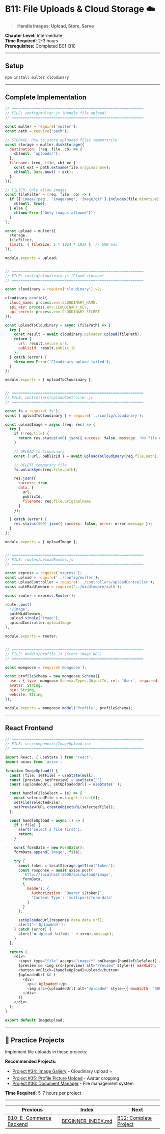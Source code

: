 # B11: File Uploads & Cloud Storage ☁️

> **Handle Images: Upload, Store, Serve**

**Chapter Level:** Intermediate  
**Time Required:** 2-3 hours  
**Prerequisites:** Completed B01-B10  

---

## Setup

```bash
npm install multer cloudinary
```

---

## Complete Implementation

```javascript
// ============================================================
// FILE: config/multer.js (Handle file upload)
// ============================================================

const multer = require('multer');
const path = require('path');

// STORAGE: How to store uploaded files temporarily
const storage = multer.diskStorage({
  destination: (req, file, cb) => {
    cb(null, 'uploads/');
  },
  filename: (req, file, cb) => {
    const ext = path.extname(file.originalname);
    cb(null, Date.now() + ext);
  }
});

// FILTER: Only allow images
const fileFilter = (req, file, cb) => {
  if (['image/jpeg', 'image/png', 'image/gif'].includes(file.mimetype)) {
    cb(null, true);
  } else {
    cb(new Error('Only images allowed'));
  }
};

const upload = multer({
  storage,
  fileFilter,
  limits: { fileSize: 5 * 1024 * 1024 }  // 5MB max
});

module.exports = upload;


// ============================================================
// FILE: config/cloudinary.js (Cloud storage)
// ============================================================

const cloudinary = require('cloudinary').v2;

cloudinary.config({
  cloud_name: process.env.CLOUDINARY_NAME,
  api_key: process.env.CLOUDINARY_KEY,
  api_secret: process.env.CLOUDINARY_SECRET
});

const uploadToCloudinary = async (filePath) => {
  try {
    const result = await cloudinary.uploader.upload(filePath);
    return {
      url: result.secure_url,
      publicId: result.public_id
    };
  } catch (error) {
    throw new Error('Cloudinary upload failed');
  }
};

module.exports = { uploadToCloudinary };


// ============================================================
// FILE: controllers/uploadController.js
// ============================================================

const fs = require('fs');
const { uploadToCloudinary } = require('../config/cloudinary');

const uploadImage = async (req, res) => {
  try {
    if (!req.file) {
      return res.status(400).json({ success: false, message: 'No file uploaded' });
    }

    // UPLOAD to Cloudinary
    const { url, publicId } = await uploadToCloudinary(req.file.path);

    // DELETE temporary file
    fs.unlinkSync(req.file.path);

    res.json({
      success: true,
      data: {
        url,
        publicId,
        filename: req.file.originalname
      }
    });

  } catch (error) {
    res.status(500).json({ success: false, error: error.message });
  }
};

module.exports = { uploadImage };


// ============================================================
// FILE: routes/uploadRoutes.js
// ============================================================

const express = require('express');
const upload = require('../config/multer');
const uploadController = require('../controllers/uploadController');
const authMiddleware = require('../middleware/auth');

const router = express.Router();

router.post(
  '/image',
  authMiddleware,
  upload.single('image'),
  uploadController.uploadImage
);

module.exports = router;


// ============================================================
// FILE: models/Profile.js (Store image URL)
// ============================================================

const mongoose = require('mongoose');

const profileSchema = new mongoose.Schema({
  user: { type: mongoose.Schema.Types.ObjectId, ref: 'User', required: true },
  avatar: String,
  bio: String,
  website: String
});

module.exports = mongoose.model('Profile', profileSchema);
```

---

## React Frontend

```javascript
// ============================================================
// FILE: src/components/ImageUpload.jsx
// ============================================================

import React, { useState } from 'react';
import axios from 'axios';

function ImageUpload() {
  const [file, setFile] = useState(null);
  const [preview, setPreview] = useState('');
  const [uploadedUrl, setUploadedUrl] = useState('');

  const handleFileSelect = (e) => {
    const selectedFile = e.target.files[0];
    setFile(selectedFile);
    setPreview(URL.createObjectURL(selectedFile));
  };

  const handleUpload = async () => {
    if (!file) {
      alert('Select a file first');
      return;
    }

    const formData = new FormData();
    formData.append('image', file);

    try {
      const token = localStorage.getItem('token');
      const response = await axios.post(
        'http://localhost:5000/api/upload/image',
        formData,
        {
          headers: {
            Authorization: `Bearer ${token}`,
            'Content-Type': 'multipart/form-data'
          }
        }
      );

      setUploadedUrl(response.data.data.url);
      alert('✅ Uploaded!');
    } catch (error) {
      alert('❌ Upload failed: ' + error.message);
    }
  };

  return (
    <div>
      <input type="file" accept="image/*" onChange={handleFileSelect} />
      {preview && <img src={preview} alt="Preview" style={{ maxWidth: '200px' }} />}
      <button onClick={handleUpload}>Upload</button>
      {uploadedUrl && (
        <div>
          <p>✅ Uploaded:</p>
          <img src={uploadedUrl} alt="Uploaded" style={{ maxWidth: '300px' }} />
        </div>
      )}
    </div>
  );
}

export default ImageUpload;
```

---

## 🎯 Practice Projects

Implement file uploads in these projects:

**Recommended Projects:**
- [Project #34: Image Gallery](../projects/34-image-gallery.md) - Cloudinary upload ⭐
- [Project #35: Profile Picture Upload](../projects/35-profile-picture-upload.md) - Avatar cropping
- [Project #36: Document Manager](../projects/36-document-manager.md) - File management system

**Time Required:** 5-7 hours per project

---

| Previous | Index | Next |
|----------|-------|------|
| [B10: E-Commerce Backend](B10_ECOMMERCE_BACKEND.md) | [BEGINNER_INDEX.md](../BEGINNER_INDEX.md) | [B12: Complete Project](B12_COMPLETE_PROJECT.md) |
